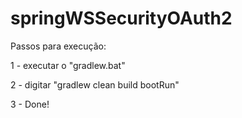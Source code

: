 # springWSSecurityOAuth2

Passos para execução:

1 - executar o "gradlew.bat" 

2 - digitar "gradlew clean build bootRun" 

3 - Done!
